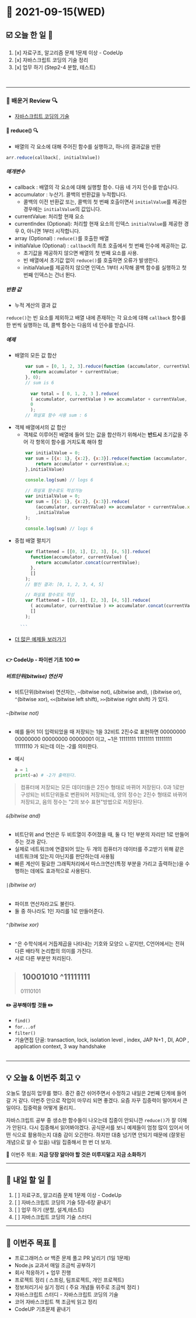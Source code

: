 # 📆 2021-09-15(WED)
## ☑️ 오늘 한 일 📑
1. [x] 자료구조, 알고리즘 문제 1문제 이상 - CodeUp
2. [x] 자바스크립트 코딩의 기술 정리 
3. [x] 업무 하기 (Step2-4 분할, 테스트)

<br>

***

### 📌️ 배운거 Review 🔍️
- [자바스크립트 코딩의 기술](https://github.com/Kyuwon53/library_books_record/tree/main/Technology_In_Javascript_coding/Chapter05_Loops)

#### 📌️ reduce() 🔍️
- 배열의 각 요소에 대해 주어진 함수를 실행하고, 하나의 결과값을 반환 
```js
arr.reduce(callback[, initialValue])
```
##### **매개변수**
- callback : 배열의 각 요소에 대해 실행할 함수. 다음 네 가지 인수를 받습니다.
- accumulator : 누산기. 콜백의 반환값을 누적합니다. 
    - 콜백의 이전 반환값 또는, 콜백의 첫 번째 호출이면서 `initialValue`를 제공한 경우에는 `initialValue`의 값입니다.
- currentValue: 처리할 현재 요소
- currentIndex (Optional): 처리할 현재 요소의 인덱스 `initialValue`를 제공한 경우 0, 아니면 1부터 시작합니다. 
- array (Optional) : `reduce()`를 호출한 배열
- initialValue (Optional) : `callback`의 최초 호출에서 첫 번째 인수에 제공하는 값.
    - 초기값을 제공하지 않으면 배열의 첫 번째 요소를 사용.
    - 빈 배열에서 초기값 없이 `reduce()`를 호출하면 오류가 발생한다. 
    - initialValue를 제공하지 않으면 인덱스 1부터 시작해 콜백 함수를 실행하고 첫 번째 인덱스는 건너 뛴다.
##### **반환 값**
- 누적 계산의 결과 값

`reduce()`는 빈 요소를 제외하고 배열 내에 존재하는 각 요소에 대해 `callback` 함수를 한 번씩
실행하는 데, 콜백 함수는 다음의 네 인수를 받습니다.

##### 예제 
- 배열의 모든 값 합산
    ```js
        var sum = [0, 1, 2, 3].reduce(function (accumulator, currentValue) {
          return accumulator + currentValue;
        }, 0);
        // sum is 6
        
          var total = [ 0, 1, 2, 3 ].reduce(
          ( accumulator, currentValue ) => accumulator + currentValue,
          0
          );
        // 화살표 함수 사용 sum : 6
    ```
- 객체 배열에서의 값 합산 
    - 객체로 이루어진 배열에 들어 있는 값을 합산하기 위해서는 **반드시** 초기값을 주어 각 항목이 함수를 거치도록 해야 함
    ```js
        var initialValue = 0;
        var sum = [{x: 1}, {x:2}, {x:3}].reduce(function (accumulator, currentValue) {
            return accumulator + currentValue.x;
        },initialValue)
        
        console.log(sum) // logs 6
  
        // 화살표 함수로도 작성가능 
        var initialValue = 0;
        var sum = [{x: 1}, {x:2}, {x:3}].reduce(
            (accumulator, currentValue) => accumulator + currentValue.x
            ,initialValue
        );
        
        console.log(sum) // logs 6
     ```
- 중첩 배열 펼치기 
    ```js
        var flattened = [[0, 1], [2, 3], [4, 5]].reduce(
          function(accumulator, currentValue) {
            return accumulator.concat(currentValue);
          },
          []
        );
        // 펼친 결과: [0, 1, 2, 3, 4, 5]
  
        // 화살표 함수로도 작성 
        var flattened = [[0, 1], [2, 3], [4, 5]].reduce(
          ( accumulator, currentValue ) => accumulator.concat(currentValue),
          []
        );

      ```
- [더 많은 예제들 보러가기](https://developer.mozilla.org/ko/docs/Web/JavaScript/Reference/Global_Objects/Array/Reduce)
<br><br>
#### 👉 CodeUp - 파이썬 기초 100  ✏️
##### 비트단위(bitwise) 연산자
- 비트단위(bitwise) 연산자는,
`~`(bitwise not), `&`(bitwise and), `|`(bitwise or), `^`(bitwise xor),
`<<`(bitwise left shift), `>>`(bitwise right shift)
가 있다.
###### `~`(bitwise not) 
  - 예를 들어 1이 입력되었을 때 저장되는 1을 32비트 2진수로 표현하면
        00000000 00000000 00000000 00000001 이고,
~1은 11111111 11111111 11111111 11111110 가 되는데 이는 -2를 의미한다.

  - 예시
    ```python
    a = 1
    print(~a) # -2가 출력된다. 
    ```
> 컴퓨터에 저장되는 모든 데이터들은 2진수 형태로 바뀌어 저장된다.
> 0과 1로만 구성되는 비트단위들로 변환되어 저장되는데,
> 양의 정수는 2진수 형태로 바뀌어 저장되고, 음의 정수는 "2의 보수 표현"방법으로 저장된다.
 
###### `&`(bitwise and)
- 비트단위 and 연산은 두 비트열이 주어졌을 때, 둘 다 1인 부분의 자리만 1로 만들어주는 것과 같다.
- 실제로 네트워크에 연결되어 있는 두 개의 컴퓨터가 데이터를 주고받기 위해 같은 네트워크에 있는지 아닌지를 판단하는데 사용됨
- 빠른 계산이 필요한 그래픽처리에서 마스크연산(특정 부분을 가리고 출력하는)을 수행하는 데에도 효과적으로 사용된다.

###### `|`(bitwise or)
- 파이프 연산자라고도 불린다. 
- 둘 중 하나라도 1인 자리를 1로 만들어준다. 

###### `^`(bitwise xor)
- `^`은 수학식에서 거듭제곱을 나타내는 기호와 모양으 ㄴ같지만, C언어에서는 전혀 다른 배타적 논리합의 의미를 가진다. 
- 서로 다른 부분만 처리된다. 
> &nbsp;10001010
> ^11111111
> -----------
>  01110101

####  ✏️ 공부해야할 것들  ✏️
- `find()`
- `for...of`
- `filter()`
- 기술면접 단골:  transaction, lock, isolation level , index, JAP N+1 , DI, AOP , application context, 3 way handshake 
<br><br>

***

## 💡 오늘 & 이번주 회고  💡

오늘도 열심히 업무를 했다. 중간 중간 쉬어주면서 수정하고 내일은 2번째 단계에 들어갈 거 같다.
이번주 안으로 작업이 마무리 되면 좋겠다. 요즘 자꾸 집중력이 떨어져서 큰일이다. 집중력을 어떻게 올리지..

자바스크립트 공부 중 생소한 함수들이 나오는데 집중이 안되니깐 `reduce()`가 잘 이해가 안된다. 다시 집중해서 읽어봐야겠다. 
공식문서를 보니 예제들이 엄청 많이 있어서 어떤 식으로 활용하는지 대충 감이 오긴한다. 하지만 대충 넘기면 안되기 때문에 (잘못된 개념으로 알 수 있음)
내일 집중해서 한 번 더 보자.  

 🎯 이번주 목표: **지금 당장 알아야 할 것은 미루지말고 지금 소화하기** 

***

## 🎯 내일 할 일 🎯
1. [ ] 자료구조, 알고리즘 문제 1문제 이상 - CodeUp
2. [ ] 자바스크립트 코딩의 기술 5장-6장 끝내기
3. [ ] 업무 하기 (분할, 설계,테스트)
4. [ ] 자바스크립트 코딩의 기술 스터디 

***

## 🏁 이번주 목표 🏁
- 프로그래머스 or 백준 문제 풀고 PR 날리기 (1일 1문제)
- Node.js 교과서 매일 조금씩 공부하기
- 회사 적응하기 + 업무 진행
- 프로젝트 정리 ( 스프링, 팀프로젝트, 개인 프로젝트)
- 정보처리기사 실기 정리 ( 주요 개념들 위주로 조금씩 정리 )
- 자바스크립트 스터디 - 자바스크립트 코딩의 기술
- 코어 자바스크립트 책 조금씩 읽고 정리
- CodeUP 기초문제 끝내기